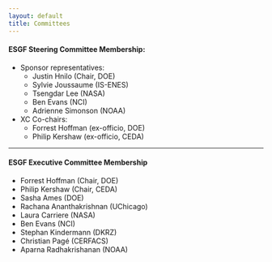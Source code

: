 ```yaml
---
layout: default
title: Committees
---
```


#### ESGF Steering Committee Membership:

* Sponsor representatives:
  * Justin Hnilo (Chair, DOE)
  * Sylvie Joussaume (IS-ENES)
  * Tsengdar Lee (NASA)
  * Ben Evans (NCI)
  * Adrienne Simonson (NOAA)
* XC Co-chairs:
  * Forrest Hoffman (ex-officio, DOE)
  * Philip Kershaw (ex-officio, CEDA)

---

#### ESGF Executive Committee Membership

* Forrest Hoffman (Chair, DOE)
* Philip Kershaw (Chair, CEDA)
* Sasha Ames (DOE)
* Rachana Ananthakrishnan (UChicago)
* Laura Carriere (NASA)
* Ben Evans (NCI)
* Stephan Kindermann (DKRZ)
* Christian Pagé (CERFACS)
* Aparna Radhakrishanan (NOAA)

